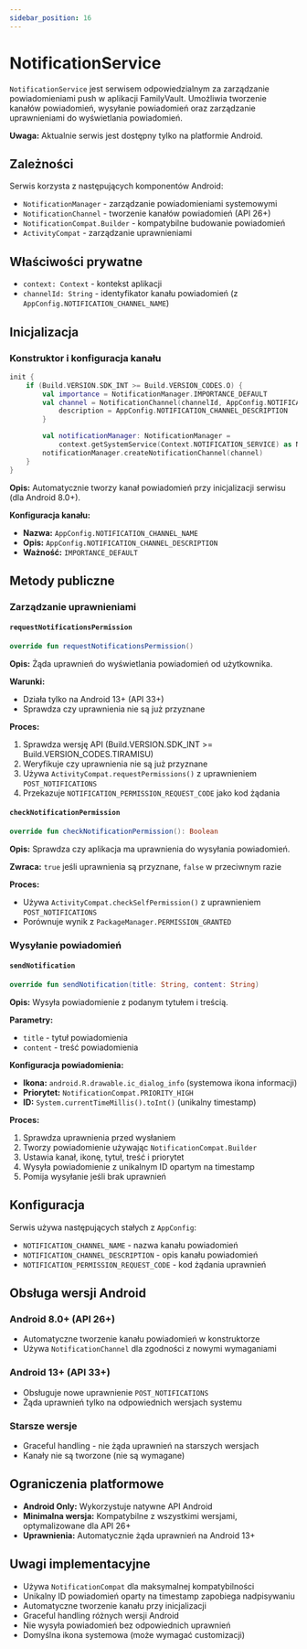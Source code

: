 ```yaml
---
sidebar_position: 16
---
```


# NotificationService


`NotificationService` jest serwisem odpowiedzialnym za zarządzanie powiadomieniami push w aplikacji FamilyVault. Umożliwia tworzenie kanałów powiadomień, wysyłanie powiadomień oraz zarządzanie uprawnieniami do wyświetlania powiadomień.

**Uwaga:** Aktualnie serwis jest dostępny tylko na platformie Android.

## Zależności

Serwis korzysta z następujących komponentów Android:
- `NotificationManager` - zarządzanie powiadomieniami systemowymi
- `NotificationChannel` - tworzenie kanałów powiadomień (API 26+)
- `NotificationCompat.Builder` - kompatybilne budowanie powiadomień
- `ActivityCompat` - zarządzanie uprawnieniami

## Właściwości prywatne

- `context: Context` - kontekst aplikacji
- `channelId: String` - identyfikator kanału powiadomień (z `AppConfig.NOTIFICATION_CHANNEL_NAME`)

## Inicjalizacja

### Konstruktor i konfiguracja kanału
```kotlin
init {
    if (Build.VERSION.SDK_INT >= Build.VERSION_CODES.O) {
        val importance = NotificationManager.IMPORTANCE_DEFAULT
        val channel = NotificationChannel(channelId, AppConfig.NOTIFICATION_CHANNEL_NAME, importance).apply {
            description = AppConfig.NOTIFICATION_CHANNEL_DESCRIPTION
        }

        val notificationManager: NotificationManager =
            context.getSystemService(Context.NOTIFICATION_SERVICE) as NotificationManager
        notificationManager.createNotificationChannel(channel)
    }
}
```

**Opis:** Automatycznie tworzy kanał powiadomień przy inicjalizacji serwisu (dla Android 8.0+).

**Konfiguracja kanału:**
- **Nazwa:** `AppConfig.NOTIFICATION_CHANNEL_NAME`
- **Opis:** `AppConfig.NOTIFICATION_CHANNEL_DESCRIPTION`
- **Ważność:** `IMPORTANCE_DEFAULT`

## Metody publiczne

### Zarządzanie uprawnieniami

#### `requestNotificationsPermission`
```kotlin
override fun requestNotificationsPermission()
```

**Opis:** Żąda uprawnień do wyświetlania powiadomień od użytkownika.

**Warunki:**
- Działa tylko na Android 13+ (API 33+)
- Sprawdza czy uprawnienia nie są już przyznane

**Proces:**
1. Sprawdza wersję API (Build.VERSION.SDK_INT >= Build.VERSION_CODES.TIRAMISU)
2. Weryfikuje czy uprawnienia nie są już przyznane
3. Używa `ActivityCompat.requestPermissions()` z uprawnieniem `POST_NOTIFICATIONS`
4. Przekazuje `NOTIFICATION_PERMISSION_REQUEST_CODE` jako kod żądania

#### `checkNotificationPermission`
```kotlin
override fun checkNotificationPermission(): Boolean
```

**Opis:** Sprawdza czy aplikacja ma uprawnienia do wysyłania powiadomień.

**Zwraca:** `true` jeśli uprawnienia są przyznane, `false` w przeciwnym razie

**Proces:**
- Używa `ActivityCompat.checkSelfPermission()` z uprawnieniem `POST_NOTIFICATIONS`
- Porównuje wynik z `PackageManager.PERMISSION_GRANTED`

### Wysyłanie powiadomień

#### `sendNotification`
```kotlin
override fun sendNotification(title: String, content: String)
```

**Opis:** Wysyła powiadomienie z podanym tytułem i treścią.

**Parametry:**
- `title` - tytuł powiadomienia
- `content` - treść powiadomienia

**Konfiguracja powiadomienia:**
- **Ikona:** `android.R.drawable.ic_dialog_info` (systemowa ikona informacji)
- **Priorytet:** `NotificationCompat.PRIORITY_HIGH`
- **ID:** `System.currentTimeMillis().toInt()` (unikalny timestamp)

**Proces:**
1. Sprawdza uprawnienia przed wysłaniem
2. Tworzy powiadomienie używając `NotificationCompat.Builder`
3. Ustawia kanał, ikonę, tytuł, treść i priorytet
4. Wysyła powiadomienie z unikalnym ID opartym na timestamp
5. Pomija wysyłanie jeśli brak uprawnień

## Konfiguracja

Serwis używa następujących stałych z `AppConfig`:
- `NOTIFICATION_CHANNEL_NAME` - nazwa kanału powiadomień
- `NOTIFICATION_CHANNEL_DESCRIPTION` - opis kanału powiadomień  
- `NOTIFICATION_PERMISSION_REQUEST_CODE` - kod żądania uprawnień

## Obsługa wersji Android

### Android 8.0+ (API 26+)
- Automatyczne tworzenie kanału powiadomień w konstruktorze
- Używa `NotificationChannel` dla zgodności z nowymi wymaganiami

### Android 13+ (API 33+)
- Obsługuje nowe uprawnienie `POST_NOTIFICATIONS`
- Żąda uprawnień tylko na odpowiednich wersjach systemu

### Starsze wersje
- Graceful handling - nie żąda uprawnień na starszych wersjach
- Kanały nie są tworzone (nie są wymagane)

## Ograniczenia platformowe

- **Android Only:** Wykorzystuje natywne API Android
- **Minimalna wersja:** Kompatybilne z wszystkimi wersjami, optymalizowane dla API 26+
- **Uprawnienia:** Automatycznie żąda uprawnień na Android 13+

## Uwagi implementacyjne

- Używa `NotificationCompat` dla maksymalnej kompatybilności
- Unikalny ID powiadomień oparty na timestamp zapobiega nadpisywaniu
- Automatyczne tworzenie kanału przy inicjalizacji
- Graceful handling różnych wersji Android
- Nie wysyła powiadomień bez odpowiednich uprawnień
- Domyślna ikona systemowa (może wymagać customizacji)

